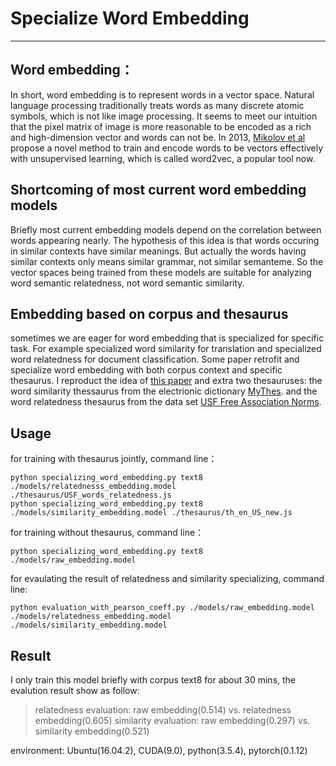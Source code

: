 # Specialize Word Embedding

------
## Word embedding：
In short, word embedding is to represent words in a vector space. Natural language processing traditionally treats words as many discrete atomic symbols, which is not like image processing. It seems to meet our intuition that the pixel matrix of image is more reasonable to be encoded as a rich and high-dimension vector and words can not be. In 2013, [Mikolov et al][1] propose a novel method to train and encode words to be vectors effectively with unsupervised learning, which is called word2vec, a popular tool now.

## Shortcoming of most current word embedding models
Briefly most current embedding models depend on the correlation between words appearing nearly. The hypothesis of this idea is that words occuring in similar contexts have similar meanings. But actually the words having similar contexts only means similar grammar, not similar semanteme. So the vector spaces being trained from these models are suitable for analyzing word semantic relatedness, not word semantic similarity.
## Embedding based on corpus and thesaurus
sometimes we are eager for word embedding that is specialized for specific task. For example specialized word similarity for translation and specialized word relatedness for document classification. Some paper retrofit and specialize word embedding with both corpus context and specific thesaurus. I reproduct the idea of  [this paper][2] and extra two thesauruses: the word similarity thessaurus from the electrionic dictionary [MyThes][3]. and the word relatedness thesaurus from the data set [USF Free Association Norms][4]. 

## Usage
for training with thesaurus jointly, command  line：
```shell
python specializing_word_embedding.py text8 ./models/relatednesss_embedding.model ./thesaurus/USF_words_relatedness.js
python specializing_word_embedding.py text8 ./models/similarity_embedding.model ./thesaurus/th_en_US_new.js
```
for training without thesaurus, command  line：
```shell
python specializing_word_embedding.py text8 ./models/raw_embedding.model
```
for evaulating the result of relatedness and similarity specializing, command line:
```shell
python evaluation_with_pearson_coeff.py ./models/raw_embedding.model ./models/relatedness_embedding.model ./models/similarity_embedding.model
```
## Result
I only train this model briefly with corpus text8 for about 30 mins, the evalution result show as follow:
> relatedness evaluation: raw embedding(0.514) vs. relatedness embedding(0.605)
similarity evaluation: raw embedding(0.297) vs. similarity embedding(0.521)

environment: Ubuntu(16.04.2), CUDA(9.0), python(3.5.4), pytorch(0.1.12)


[1]:https://papers.nips.cc/paper/5021-distributed-representations-of-words-and-phrases-and-their-compositionality.pdf
[2]:http://www.aclweb.org/anthology/D15-1242
[3]:http://www.openoffice.org/lingucomponent/thesaurus.html
[4]:http://w3.usf.edu/FreeAssociation/

